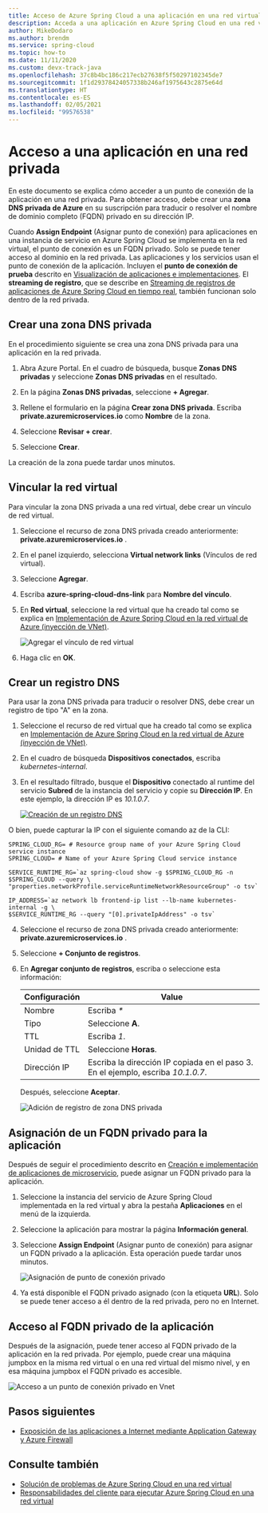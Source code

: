 ```yaml
---
title: Acceso de Azure Spring Cloud a una aplicación en una red virtual
description: Acceda a una aplicación en Azure Spring Cloud en una red virtual.
author: MikeDodaro
ms.author: brendm
ms.service: spring-cloud
ms.topic: how-to
ms.date: 11/11/2020
ms.custom: devx-track-java
ms.openlocfilehash: 37c8b4bc186c217ecb27638f5f50297102345de7
ms.sourcegitcommit: 1f1d29378424057338b246af1975643c2875e64d
ms.translationtype: HT
ms.contentlocale: es-ES
ms.lasthandoff: 02/05/2021
ms.locfileid: "99576538"
---
```

# <a name="access-your-application-in-a-private-network"></a>Acceso a una aplicación en una red privada

En este documento se explica cómo acceder a un punto de conexión de la aplicación en una red privada.  Para obtener acceso, debe crear una **zona DNS privada de Azure** en su suscripción para traducir o resolver el nombre de dominio completo (FQDN) privado en su dirección IP.

Cuando **Assign Endpoint** (Asignar punto de conexión) para aplicaciones en una instancia de servicio en Azure Spring Cloud se implementa en la red virtual, el punto de conexión es un FQDN privado. Solo se puede tener acceso al dominio en la red privada. Las aplicaciones y los servicios usan el punto de conexión de la aplicación. Incluyen el **punto de conexión de prueba** descrito en [Visualización de aplicaciones e implementaciones](spring-cloud-howto-staging-environment.md#view-apps-and-deployments). El **streaming de registro**, que se describe en [Streaming de registros de aplicaciones de Azure Spring Cloud en tiempo real](spring-cloud-howto-log-streaming.md), también funcionan solo dentro de la red privada.

## <a name="create-a-private-dns-zone"></a>Crear una zona DNS privada

En el procedimiento siguiente se crea una zona DNS privada para una aplicación en la red privada.

1. Abra Azure Portal. En el cuadro de búsqueda, busque **Zonas DNS privadas** y seleccione **Zonas DNS privadas** en el resultado.

2. En la página **Zonas DNS privadas**, seleccione **+ Agregar**.

3. Rellene el formulario en la página **Crear zona DNS privada**. Escriba **<span>private.azuremicroservices.io</span>** como **Nombre** de la zona.

4. Seleccione **Revisar + crear**.

5. Seleccione **Crear**.

La creación de la zona puede tardar unos minutos.

## <a name="link-the-virtual-network"></a>Vincular la red virtual

Para vincular la zona DNS privada a una red virtual, debe crear un vínculo de red virtual.

1. Seleccione el recurso de zona DNS privada creado anteriormente: **<span>private.azuremicroservices.io</span>** . 

2. En el panel izquierdo, selecciona **Virtual network links** (Vínculos de red virtual).

3. Seleccione **Agregar**.

4. Escriba **azure-spring-cloud-dns-link** para **Nombre del vínculo**.

5. En **Red virtual**, seleccione la red virtual que ha creado tal como se explica en [Implementación de Azure Spring Cloud en la red virtual de Azure (inyección de VNet)](spring-cloud-tutorial-deploy-in-azure-virtual-network.md).

    ![Agregar el vínculo de red virtual](media/spring-cloud-access-app-vnet/add-virtual-network-link.png)

6. Haga clic en **OK**.

## <a name="create-dns-record"></a>Crear un registro DNS

Para usar la zona DNS privada para traducir o resolver DNS, debe crear un registro de tipo "A" en la zona.

1. Seleccione el recurso de red virtual que ha creado tal como se explica en [Implementación de Azure Spring Cloud en la red virtual de Azure (inyección de VNet)](spring-cloud-tutorial-deploy-in-azure-virtual-network.md).

2. En el cuadro de búsqueda **Dispositivos conectados**, escriba *kubernetes-internal*.

3. En el resultado filtrado, busque el **Dispositivo** conectado al runtime del servicio **Subred** de la instancia del servicio y copie su **Dirección IP**. En este ejemplo, la dirección IP es *10.1.0.7*.

    [ ![Creación de un registro DNS](media/spring-cloud-access-app-vnet/create-dns-record.png) ](media/spring-cloud-access-app-vnet/create-dns-record.png)

O bien, puede capturar la IP con el siguiente comando az de la CLI:

```azurecli
SPRING_CLOUD_RG= # Resource group name of your Azure Spring Cloud service instance
SPRING_CLOUD= # Name of your Azure Spring Cloud service instance

SERVICE_RUNTIME_RG=`az spring-cloud show -g $SPRING_CLOUD_RG -n $SPRING_CLOUD --query \
"properties.networkProfile.serviceRuntimeNetworkResourceGroup" -o tsv`

IP_ADDRESS=`az network lb frontend-ip list --lb-name kubernetes-internal -g \
$SERVICE_RUNTIME_RG --query "[0].privateIpAddress" -o tsv`
```

4. Seleccione el recurso de zona DNS privada creado anteriormente: **<span>private.azuremicroservices.io</span>** .

5. Seleccione **+ Conjunto de registros**.

6. En **Agregar conjunto de registros**, escriba o seleccione esta información:

    |Configuración     |Value                                                                      |
    |------------|---------------------------------------------------------------------------|
    |Nombre        |Escriba *\**                                                                 |
    |Tipo        |Seleccione **A**.                                                               |
    |TTL         |Escriba *1*.                                                                  |
    |Unidad de TTL    |Seleccione **Horas**.                                                           |
    |Dirección IP  |Escriba la dirección IP copiada en el paso 3. En el ejemplo, escriba *10.1.0.7*.    |

    Después, seleccione **Aceptar**.

    ![Adición de registro de zona DNS privada](media/spring-cloud-access-app-vnet/private-dns-zone-add-record.png)

## <a name="assign-private-fqdn-for-your-application"></a>Asignación de un FQDN privado para la aplicación

Después de seguir el procedimiento descrito en [Creación e implementación de aplicaciones de microservicio](spring-cloud-tutorial-deploy-in-azure-virtual-network.md), puede asignar un FQDN privado para la aplicación.

1. Seleccione la instancia del servicio de Azure Spring Cloud implementada en la red virtual y abra la pestaña **Aplicaciones** en el menú de la izquierda.

2. Seleccione la aplicación para mostrar la página **Información general**.

3. Seleccione **Assign Endpoint** (Asignar punto de conexión) para asignar un FQDN privado a la aplicación. Esta operación puede tardar unos minutos.

    ![Asignación de punto de conexión privado](media/spring-cloud-access-app-vnet/assign-private-endpoint.png)

4. Ya está disponible el FQDN privado asignado (con la etiqueta **URL**). Solo se puede tener acceso a él dentro de la red privada, pero no en Internet.

## <a name="access-application-private-fqdn"></a>Acceso al FQDN privado de la aplicación

Después de la asignación, puede tener acceso al FQDN privado de la aplicación en la red privada. Por ejemplo, puede crear una máquina jumpbox en la misma red virtual o en una red virtual del mismo nivel, y en esa máquina jumpbox el FQDN privado es accesible.

![Acceso a un punto de conexión privado en Vnet](media/spring-cloud-access-app-vnet/access-private-endpoint.png)

## <a name="next-steps"></a>Pasos siguientes

- [Exposición de las aplicaciones a Internet mediante Application Gateway y Azure Firewall](spring-cloud-expose-apps-gateway-azure-firewall.md)

## <a name="see-also"></a>Consulte también

- [Solución de problemas de Azure Spring Cloud en una red virtual](spring-cloud-troubleshooting-vnet.md)
- [Responsabilidades del cliente para ejecutar Azure Spring Cloud en una red virtual](spring-cloud-vnet-customer-responsibilities.md)